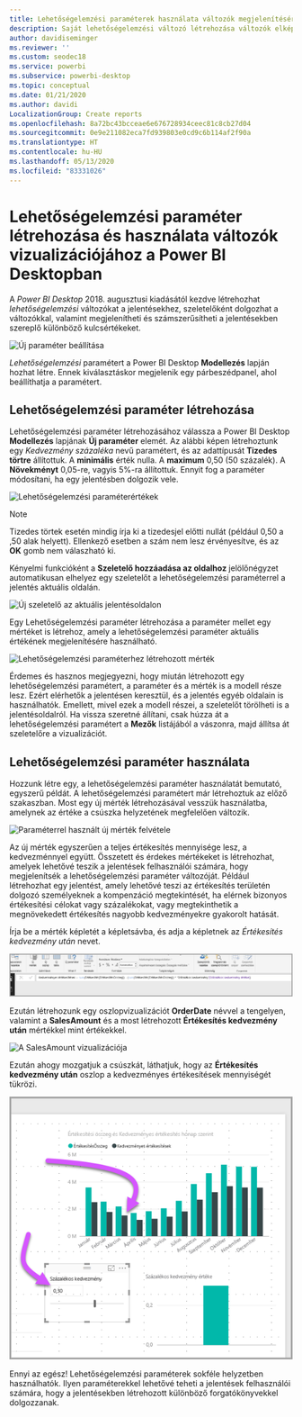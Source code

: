 ```yaml
---
title: Lehetőségelemzési paraméterek használata változók megjelenítésére
description: Saját lehetőségelemzési változó létrehozása változók elképzeléséhez és megjelenítéséhez Power BI-jelentésekben
author: davidiseminger
ms.reviewer: ''
ms.custom: seodec18
ms.service: powerbi
ms.subservice: powerbi-desktop
ms.topic: conceptual
ms.date: 01/21/2020
ms.author: davidi
LocalizationGroup: Create reports
ms.openlocfilehash: 8a72bc43bcceae6e676728934ceec81c8cb27d04
ms.sourcegitcommit: 0e9e211082eca7fd939803e0cd9c6b114af2f90a
ms.translationtype: HT
ms.contentlocale: hu-HU
ms.lasthandoff: 05/13/2020
ms.locfileid: "83331026"
---
```

# <a name="create-and-use-what-if-parameters-to-visualize-variables-in-power-bi-desktop"></a>Lehetőségelemzési paraméter létrehozása és használata változók vizualizációjához a Power BI Desktopban

A *Power BI Desktop* 2018. augusztusi kiadásától kezdve létrehozhat *lehetőségelemzési* változókat a jelentésekhez, szeletelőként dolgozhat a változókkal, valamint megjelenítheti és számszerűsítheti a jelentésekben szereplő különböző kulcsértékeket.

![Új paraméter beállítása](media/desktop-what-if/what-if_01.png)

*Lehetőségelemzési* paramétert a Power BI Desktop **Modellezés** lapján hozhat létre. Ennek kiválasztáskor megjelenik egy párbeszédpanel, ahol beállíthatja a paramétert.

## <a name="creating-a-what-if-parameter"></a>Lehetőségelemzési paraméter létrehozása

Lehetőségelemzési paraméter létrehozásához válassza a Power BI Desktop **Modellezés** lapjának **Új paraméter** elemét. Az alábbi képen létrehoztunk egy *Kedvezmény százaléka* nevű paramétert, és az adattípusát **Tizedes törtre** állítottuk. A **minimális** érték nulla. A **maximum** 0,50 (50 százalék). A **Növekményt** 0,05-re, vagyis 5%-ra állítottuk. Ennyit fog a paraméter módosítani, ha egy jelentésben dolgozik vele.

![Lehetőségelemzési paraméterértékek](media/desktop-what-if/what-if_02.png)

> [!NOTE]
> Tizedes törtek esetén mindig írja ki a tizedesjel előtti nullát (például 0,50 a ,50 alak helyett). Ellenkező esetben a szám nem lesz érvényesítve, és az **OK** gomb nem válaszható ki.
> 
> 

Kényelmi funkcióként a **Szeletelő hozzáadása az oldalhoz** jelölőnégyzet automatikusan elhelyez egy szeletelőt a lehetőségelemzési paraméterrel a jelentés aktuális oldalán.

![Új szeletelő az aktuális jelentésoldalon](media/desktop-what-if/what-if_03.png)

Egy Lehetőségelemzési paraméter létrehozása a paraméter mellet egy mértéket is létrehoz, amely a lehetőségelemzési paraméter aktuális értékének megjelenítésére használható.

![Lehetőségelemzési paraméterhez létrehozott mérték](media/desktop-what-if/what-if_04.png)

Érdemes és hasznos megjegyezni, hogy miután létrehozott egy lehetőségelemzési paramétert, a paraméter és a mérték is a modell része lesz. Ezért elérhetők a jelentésen keresztül, és a jelentés egyéb oldalain is használhatók. Emellett, mivel ezek a modell részei, a szeletelőt törölheti is a jelentésoldalról. Ha vissza szeretné állítani, csak húzza át a lehetőségelemzési paramétert a **Mezők** listájából a vászonra, majd állítsa át szeletelőre a vizualizációt.

## <a name="using-a-what-if-parameter"></a>Lehetőségelemzési paraméter használata

Hozzunk létre egy, a lehetőségelemzési paraméter használatát bemutató, egyszerű példát. A lehetőségelemzési paramétert már létrehoztuk az előző szakaszban. Most egy új mérték létrehozásával vesszük használatba, amelynek az értéke a csúszka helyzetének megfelelően változik.

![Paraméterrel használt új mérték felvétele](media/desktop-what-if/what-if_05.png)

Az új mérték egyszerűen a teljes értékesítés mennyisége lesz, a kedvezménnyel együtt. Összetett és érdekes mértékeket is létrehozhat, amelyek lehetővé teszik a jelentések felhasználói számára, hogy megjelenítsék a lehetőségelemzési paraméter változóját. Például létrehozhat egy jelentést, amely lehetővé teszi az értékesítés területén dolgozó személyeknek a kompenzáció megtekintését, ha elérnek bizonyos értékesítési célokat vagy százalékokat, vagy megtekinthetik a megnövekedett értékesítés nagyobb kedvezményekre gyakorolt hatását.

Írja be a mérték képletét a képletsávba, és adja a képletnek az *Értékesítés kedvezmény után* nevet.

![Az Értékesítés kedvezmény után képlet definíciója](media/desktop-what-if/what-if_06.png)

Ezután létrehozunk egy oszlopvizualizációt **OrderDate** névvel a tengelyen, valamint a **SalesAmount** és a most létrehozott **Értékesítés kedvezmény után** mértékkel mint értékekkel.

![A SalesAmount vizualizációja](media/desktop-what-if/what-if_07.png)

Ezután ahogy mozgatjuk a csúszkát, láthatjuk, hogy az **Értékesítés kedvezmény után** oszlop a kedvezményes értékesítések mennyiségét tükrözi.

![Vizualizációval használt csúszka](media/desktop-what-if/what-if_08.png)

Ennyi az egész! Lehetőségelemzési paraméterek sokféle helyzetben használhatók. Ilyen paraméterekkel lehetővé teheti a jelentések felhasználói számára, hogy a jelentésekben létrehozott különböző forgatókönyvekkel dolgozzanak.
